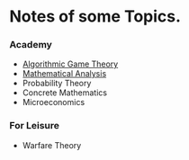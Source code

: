 # Notes of some Topics.

### Academy

- [Algorithmic Game Theory](https://hackmd.io/c/BJzlR0hvN/%2F99dm7XCiRGmgceAkEDPXPQ)
- [Mathematical Analysis](Analysis.html)
- Probability Theory
- Concrete Mathematics
- Microeconomics



### For Leisure 

- Warfare Theory
